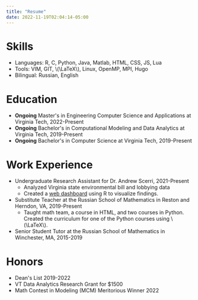 ```yaml
---
title: "Resume"
date: 2022-11-19T02:04:14-05:00
---
```


# Skills

* Languages: R, C, Python, Java, Matlab, HTML, CSS, JS, Lua
* Tools: VIM, GIT, \\(\\LaTeX\\), Linux, OpenMP, MPI, Hugo
* Bilingual: Russian, English

# Education

* **Ongoing** Master's in Engineering Computer Science and Applications at Virginia Tech, 2022-Present
* **Ongoing** Bachelor's in Computational Modeling and Data Analytics at Virginia Tech, 2019-Present
* **Ongoing** Bachelor's in Computer Science at Virginia Tech, 2019-Present

# Work Experience

* Undergraduate Research Assistant for Dr. Andrew Scerri, 2021-Present
    - Analyzed Virginia state environmental bill and lobbying data
    - Created a [web dashboard](https://danilka4.github.io/Scerri-Lobbying-2021/) using R to visualize findings.
* Substitute Teacher at the Russian School of Mathematics in Reston and Herndon, VA, 2019-Present
    - Taught math team, a course in HTML, and two courses in Python. Created the curriculum for one of the Python courses using \\(\\LaTeX\\).
* Senior Student Tutor at the Russian School of Mathematics in Winchester, MA, 2015-2019

# Honors
* Dean's List 2019-2022
* VT Data Analytics Research Grant for $1500
* Math Contest in Modeling (MCM) Meritorious Winner 2022
